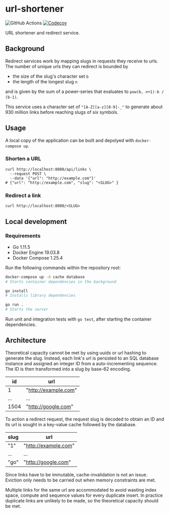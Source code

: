 # url-shortener

![GitHub Actions](https://github.com/bfdes/url-shortener/workflows/Build/badge.svg)
[![Codecov](https://codecov.io/gh/bfdes/url-shortener/branch/master/graph/badge.svg)](https://codecov.io/gh/bfdes/url-shortener)

URL shortener and redirect service.

## Background

Redirect services work by mapping slugs in requests they receive to urls. The number of unique urls they can redirect is bounded by 

* the size of the slug's character set `b`
* the length of the longest slug `n`

and is given by the sum of a power-series that evaluates to `pow(b, n+1)-b / (b-1)`.

This service uses a character set of `"[A-Z][a-z][0-9]-_"` to generate about 930 million links before reaching slugs of six symbols. 

## Usage

A local copy of the application can be built and depolyed with `docker-compose up`.

### Shorten a URL

```
curl http://localhost:8080/api/links \
  --request POST \
  --data '{"url": "http://example.com"}'
# {"url": "http://example.com", "slug": "<SLUG>" }
```

### Redirect a link

```
curl http://localhost:8080/<SLUG>
```

## Local development

### Requirements

* Go 1.11.5
* Docker Engine 19.03.8
* Docker Compose 1.25.4

Run the following commands within the repository root:

```bash
docker-compose up -d cache database
# Starts container dependencies in the background

go install
# Installs library dependencies

go run .
# Starts the server
```

Run unit and integration tests with `go test`, after starting the container dependencies.

## Architecture

Theoretical capacity cannot be met by using uuids or url hashing to generate the slug. Instead, each link's url is persisted to an SQL database instance and assigned an integer ID from a auto-incrementing sequence. The ID is then transformed into a slug by base-62 encoding.

| id   | url                  |
|------|----------------------|
| 1    | "http://example.com" |
| ...  | ...                  |
| 1504 | "http://google.com"  |

To action a redirect request, the request slug is decoded to obtain an ID and its url is sought in a key-value cache followed by the database. 

| slug | url                  |
|------|----------------------|
| "1"  | "http://example.com" |
| ...  | ...                  |
| "go" | "http://google.com"  |

Since links have to be immutable, cache-invalidation is not an issue. Eviction only needs to be carried out when memory constraints are met.

Multiple links for the same url are accommodated to avoid wasting index space, compute and sequence values for every duplicate insert. In practice duplicate links are unlikely to be made, so the theoretical capacity should be met.
